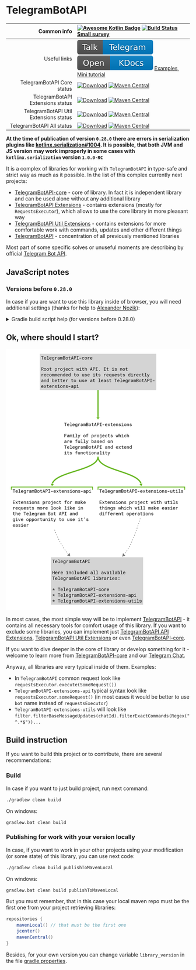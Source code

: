 # TelegramBotAPI

| Common info                           | [![Awesome Kotlin Badge](https://kotlin.link/awesome-kotlin.svg)](https://github.com/KotlinBy/awesome-kotlin) [![Build Status](https://travis-ci.com/InsanusMokrassar/TelegramBotAPI.svg?branch=master)](https://travis-ci.com/InsanusMokrassar/TelegramBotAPI) [Small survey](https://forms.gle/tnjuExdSKEr32ygKA)|
| -------------------------------------:|:------------------------------------------------------------------------------------------------------------------------------------------------------------------------------------------------------------------------------------------------------------------------------------------------------------------------------------------------------------------------------------------------------------------------------------------------------------------------------------------------ |
| Useful links | [![Chat in Telegram](badges/chat.svg)](https://t.me/InMoTelegramBotAPI) [![KDocs](badges/kdocs.svg)](https://tgbotapi.inmo.dev/docs/index.html) [Examples](https://github.com/InsanusMokrassar/TelegramBotAPI-examples/), [Mini tutorial](https://bookstack.inmo.dev/books/telegrambotapi/chapter/introduction-tutorial) |
| TelegramBotAPI Core status                 | [![Download](https://api.bintray.com/packages/insanusmokrassar/TelegramBotAPI/TelegramBotAPI-core/images/download.svg)](https://bintray.com/insanusmokrassar/TelegramBotAPI/TelegramBotAPI-core/_latestVersion) [![Maven Central](https://maven-badges.herokuapp.com/maven-central/dev.inmo.tgbotapi/TelegramBotAPI-core/badge.svg)](https://maven-badges.herokuapp.com/maven-central/dev.inmo.tgbotapi/TelegramBotAPI) |
| TelegramBotAPI Extensions status      | [![Download](https://api.bintray.com/packages/insanusmokrassar/TelegramBotAPI/TelegramBotAPI-extensions-api/images/download.svg)](https://bintray.com/insanusmokrassar/TelegramBotAPI/TelegramBotAPI-extensions-api/_latestVersion) [![Maven Central](https://maven-badges.herokuapp.com/maven-central/dev.inmo.tgbotapi/TelegramBotAPI-extensions-api/badge.svg)](https://maven-badges.herokuapp.com/maven-central/dev.inmo.tgbotapi/TelegramBotAPI-extensions-api) |
| TelegramBotAPI Util Extensions status | [![Download](https://api.bintray.com/packages/insanusmokrassar/TelegramBotAPI/TelegramBotAPI-extensions-utils/images/download.svg)](https://bintray.com/insanusmokrassar/TelegramBotAPI/TelegramBotAPI-extensions-utils/_latestVersion) [![Maven Central](https://maven-badges.herokuapp.com/maven-central/dev.inmo.tgbotapi/TelegramBotAPI-extensions-utils/badge.svg)](https://maven-badges.herokuapp.com/maven-central/dev.inmo.tgbotapi/TelegramBotAPI-extensions-utils) |
| TelegramBotAPI All status                 | [![Download](https://api.bintray.com/packages/insanusmokrassar/TelegramBotAPI/TelegramBotAPI/images/download.svg)](https://bintray.com/insanusmokrassar/TelegramBotAPI/TelegramBotAPI/_latestVersion) [![Maven Central](https://maven-badges.herokuapp.com/maven-central/dev.inmo.tgbotapi/TelegramBotAPI/badge.svg)](https://maven-badges.herokuapp.com/maven-central/dev.inmo.tgbotapi/TelegramBotAPI-all)                                                             |

**At the time of publication of version `0.28.0` there are errors in serialization plugins like
[kotlinx.serialization#1004](https://github.com/Kotlin/kotlinx.serialization/issues/1004). It is possible, that both JVM
and JS version may work improperly in some cases with `kotlinx.serialization` version `1.0.0-RC`**


It is a complex of libraries for working with `TelegramBotAPI` in type-safe and strict way as much as it possible. In
the list of this complex currently next projects:

* [TelegramBotAPI-core](TelegramBotAPI-core/README.md) - core of library. In fact it is independent library and can be used alone
  without any additional library
* [TelegramBotAPI Extensions](TelegramBotAPI-extensions-api/README.md) - contains extensions (mostly for
  `RequestsExecutor`), which allows to use the core library in more pleasant way
* [TelegramBotAPI Util Extensions](TelegramBotAPI-extensions-utils/README.md) - contains extensions for more comfortable
work with commands, updates and other different things
* [TelegramBotAPI](TelegramBotAPI/README.md) - concentration of all previously mentioned libraries

Most part of some specific solves or unuseful
moments are describing by official [Telegram Bot API](https://core.telegram.org/bots/api).

## JavaScript notes

### Versions before `0.28.0`

In case if you are want to use this library inside of browser, you will need additional settings (thanks for help to [Alexander Nozik](https://research.jetbrains.org/researchers/altavir)):

<details>
<summary>Gradle build script help (for versions before 0.28.0)</summary>

```groovy
dependencies {
    /* ... */

    implementation "dev.inmo.tgbotapi:TelegramBotAPI:$tgbot_api_version"
    implementation "dev.inmo.tgbotapi:TelegramBotAPI-extensions-api:$tgbot_api_version" // optional
    implementation "dev.inmo.tgbotapi:TelegramBotAPI-extensions-utils:$tgbot_api_version" // optional

    /* Block of dependencies for correct building in browser */
    implementation(npm("fs"))
    implementation(npm("bufferutil"))
    implementation(npm("utf-8-validate"))
    implementation(npm("abort-controller"))
    implementation(npm("text-encoding"))
}

/* ... */

kotlin {
    target {
        browser {
            /* Block for fix of exception in absence of some functionality, https://github.com/ktorio/ktor/issues/1339 */
            dceTask {
                dceOptions {
                    keep("ktor-ktor-io.\$\$importsForInline\$\$.ktor-ktor-io.io.ktor.utils.io")
                }
            }
        }
    }
}
```

</details>

## Ok, where should I start?

![Libraries hierarchy](resources/TelegramBotAPI-libraries-hierarchy.svg)

In most cases, the most simple way will be to implement [TelegramBotAPI](TelegramBotAPI/README.md) - it contains
all necessary tools for comfort usage of this library. If you want to exclude some libraries, you can implement just
[TelegramBotAPI API Extensions](TelegramBotAPI-extensions-api/README.md),
[TelegramBotAPI Util Extensions](TelegramBotAPI-extensions-utils/README.md) or even
[TelegramBotAPI-core](TelegramBotAPI-core/README.md).

If you want to dive deeper in the core of library or develop something for it - welcome to learn more from
[TelegramBotAPI-core](TelegramBotAPI-core/README.md) and our [Telegram Chat](https://teleg.one/InMoTelegramBotAPIChat).

Anyway, all libraries are very typical inside of them. Examples:

* In `TelegramBotAPI` common request look like `requestsExecutor.execute(SomeRequest())`
* `TelegramBotAPI-extensions-api` typical syntax look like `requestsExecutor.someRequest()` (in most cases it would be
better to use `bot` name instead of `requestsExecutor`)
* `TelegramBotAPI-extensions-utils` will look like `filter.filterBaseMessageUpdates(chatId).filterExactCommands(Regex("^.*$"))...`

## Build instruction

If you want to build this project or to contribute, there are several recommendations:

### Build

In case if you want to just build project, run next command:

```bash
./gradlew clean build
```

On windows:

```
gradlew.bat clean build
```

### Publishing for work with your version locally

In case, if you want to work in your other projects using your modification (or some state) of this library,
you can use next code:

```bash
./gradlew clean build publishToMavenLocal
```

On windows:

```
gradlew.bat clean build publishToMavenLocal
```

But you must remember, that in this case your local maven repo must be the first one from
your project retrieving libraries:

```groovy
repositories {
    mavenLocal() // that must be the first one
    jcenter()
    mavenCentral()
}
```

Besides, for your own version you can change variable `library_version` in the file [gradle.properties](./gradle.properties).
